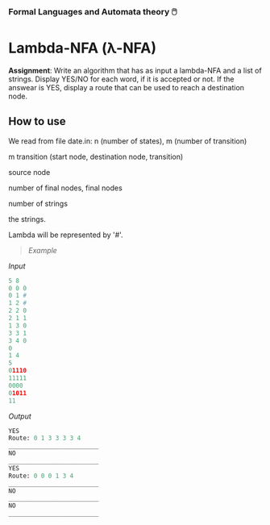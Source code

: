 ### Formal Languages and Automata theory :computer_mouse:
# Lambda-NFA (λ-NFA)

**Assignment**: Write an algorithm that has as input a lambda-NFA and a list of strings. Display YES/NO for each word, if it is accepted or not. If the answear is YES, display a route that can be used to reach a destination node. 

## How to use
We read from file date.in:
n (number of states), m (number of transition)

m transition (start node, destination node, transition)

source node

number of final nodes, final nodes

number of strings

the strings.

Lambda will be represented by '#'.

> _Example_

_Input_
``` python
5 8
0 0 0
0 1 #
1 2 #
2 2 0
2 1 1
1 3 0
3 3 1
3 4 0
0
1 4
5
01110
11111
0000
01011
11
```

_Output_
``` python
YES
Route: 0 1 3 3 3 3 4
_________________________
NO
_________________________
YES
Route: 0 0 0 1 3 4
_________________________
NO
_________________________
NO
_________________________
```
